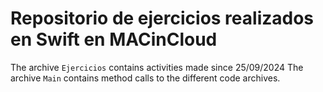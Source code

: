 # Repositorio de ejercicios realizados en Swift en MACinCloud
The archive `Ejercicios` contains activities made since 25/09/2024
The archive `Main` contains method calls to the different code archives.
